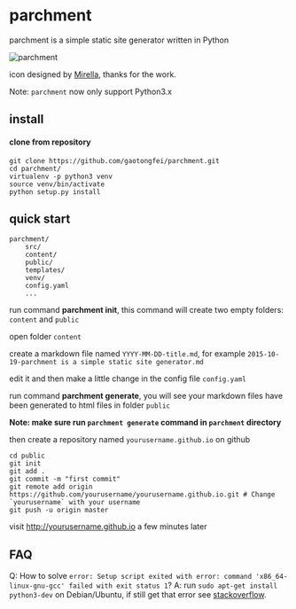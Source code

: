 # parchment

parchment is a simple static site generator written in Python

![parchment](http://ww2.sinaimg.cn/large/005BlYP6gw1ex5nm4d2a7j3074074q3e.jpg)

icon designed by [Mirella](http://mirella-gabriele.deviantart.com/), thanks for the work. 

Note: `parchment` now only support Python3.x

## install

#### clone from repository
```
git clone https://github.com/gaotongfei/parchment.git
cd parchment/
virtualenv -p python3 venv
source venv/bin/activate
python setup.py install
```

## quick start

```
parchment/
    src/
    content/
    public/
    templates/
    venv/
    config.yaml
    ...
```

run command **parchment init**, this command will create two empty folders: `content` and `public`

open folder `content`

create a markdown file named `YYYY-MM-DD-title.md`, for example `2015-10-19-parchment is a simple static site generator.md`

edit it and then make a little change in the config file `config.yaml`

run command **parchment generate**, you will see your markdown files have been generated to html files in folder `public`

**Note: make sure run `parchment generate` command in `parchment` directory**

then create a repository named `yourusername.github.io` on github

```
cd public
git init
git add .
git commit -m "first commit"
git remote add origin https://github.com/yourusername/yourusername.github.io.git # Change `yourusername` with your username
git push -u origin master
```

visit http://yourusername.github.io a few minutes later

## FAQ

Q: How to solve `error: Setup script exited with error: command 'x86_64-linux-gnu-gcc' failed with exit status 1`?
A: run `sudo apt-get install python3-dev` on Debian/Ubuntu, if still get that error see <a href="http://stackoverflow.com/a/30279877/4144064">stackoverflow</a>.
